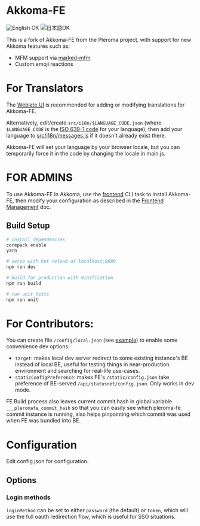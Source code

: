 # Akkoma-FE

![English OK](https://img.shields.io/badge/English-OK-blueviolet) ![日本語OK](https://img.shields.io/badge/%E6%97%A5%E6%9C%AC%E8%AA%9E-OK-blueviolet)

This is a fork of Akkoma-FE from the Pleroma project, with support for new Akkoma features such as:
- MFM support via [marked-mfm](https://akkoma.dev/sfr/marked-mfm)
- Custom emoji reactions

# For Translators

The [Weblate UI](https://translate.akkoma.dev/projects/akkoma/pleroma-fe/) is recommended for adding or modifying translations for Akkoma-FE.

Alternatively, edit/create `src/i18n/$LANGUAGE_CODE.json` (where `$LANGUAGE_CODE` is the [ISO 639-1 code](https://en.wikipedia.org/wiki/List_of_ISO_639-1_codes) for your language), then add your language to [src/i18n/messages.js](https://akkoma.dev/AkkomaGang/pleroma-fe/src/branch/develop/src/i18n/messages.js) if it doesn't already exist there.

Akkoma-FE will set your language by your browser locale, but you can temporarily force it in the code by changing the locale in main.js.

# FOR ADMINS

To use Akkoma-FE in Akkoma, use the [frontend](https://docs.akkoma.dev/stable/administration/CLI_tasks/frontend/) CLI task to install Akkoma-FE, then modify your configuration as described in the [Frontend Management](https://docs.akkoma.dev/stable/configuration/frontend_management/) doc.

## Build Setup

``` bash
# install dependencies
corepack enable
yarn

# serve with hot reload at localhost:8080
npm run dev

# build for production with minification
npm run build

# run unit tests
npm run unit
```

# For Contributors:

You can create file `/config/local.json` (see [example](https://akkoma.dev/AkkomaGang/akkoma-fe/src/branch/develop/config/local.example.json)) to enable some convenience dev options:

* `target`: makes local dev server redirect to some existing instance's BE instead of local BE, useful for testing things in near-production environment and searching for real-life use-cases.
* `staticConfigPreference`: makes FE's `/static/config.json` take preference of BE-served `/api/statusnet/config.json`. Only works in dev mode.

FE Build process also leaves current commit hash in global variable `___pleromafe_commit_hash` so that you can easily see which pleroma-fe commit instance is running, also helps pinpointing which commit was used when FE was bundled into BE.

# Configuration

Edit config.json for configuration.

## Options

### Login methods

```loginMethod``` can be set to either ```password``` (the default) or ```token```, which will use the full oauth redirection flow, which is useful for SSO situations.
